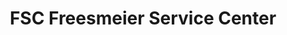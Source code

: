 ---
title: "FSC Freesmeier Service Center"
url: /essen/fsc-freesmeier-service-center/
shop: Autowerkstatt
---